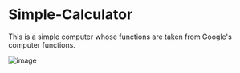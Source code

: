 # **Simple-Calculator**
This is a simple computer whose functions are taken from Google's computer functions.

![image](https://github.com/user-attachments/assets/8a45c6c5-0743-4ada-87f4-196ee297ea3c)

